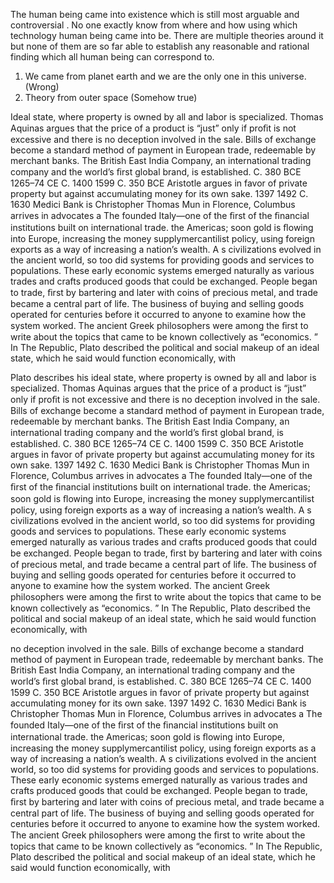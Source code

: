 The human being came into existence which is still most arguable and controversial . No one exactly know from where and how using which technology human being came into be. There are multiple theories around it but none of them are so far able to establish any reasonable and rational finding which all human being can correspond to.

1. We came from planet earth and we are the only one in this universe. \(Wrong\)
2. Theory from outer space \(Somehow true\)

Ideal state, where property is owned by all and labor is specialized. Thomas Aquinas argues that the price of a product is “just” only if proﬁt is not excessive and there is no deception involved in the sale. Bills of exchange become a standard method of payment in European trade, redeemable by merchant banks. The British East India Company, an international trading company and the world’s ﬁrst global brand, is established. C. 380 BCE 1265–74 CE C. 1400 1599 C. 350 BCE Aristotle argues in favor of private property but against accumulating money for its own sake. 1397 1492 C. 1630 Medici Bank is Christopher Thomas Mun in Florence, Columbus arrives in advocates a The founded Italy—one of the ﬁrst of the ﬁnancial institutions built on international trade. the Americas; soon gold is ﬂowing into Europe, increasing the money supplymercantilist policy, using foreign exports as a way of increasing a nation’s wealth. A s civilizations evolved in the ancient world, so too did systems for providing goods and services to populations. These early economic systems emerged naturally as various trades and crafts produced goods that could be exchanged. People began to trade, ﬁrst by bartering and later with coins of precious metal, and trade became a central part of life. The business of buying and selling goods operated for centuries before it occurred to anyone to examine how the system worked. The ancient Greek philosophers were among the ﬁrst to write about the topics that came to be known collectively as “economics. ” In The Republic, Plato described the political and social makeup of an ideal state, which he said would function economically, with



Plato describes his ideal state, where property is owned by all and labor is specialized. Thomas Aquinas argues that the price of a product is “just” only if proﬁt is not excessive and there is no deception involved in the sale. Bills of exchange become a standard method of payment in European trade, redeemable by merchant banks. The British East India Company, an international trading company and the world’s ﬁrst global brand, is established. C. 380 BCE 1265–74 CE C. 1400 1599 C. 350 BCE Aristotle argues in favor of private property but against accumulating money for its own sake. 1397 1492 C. 1630 Medici Bank is Christopher Thomas Mun in Florence, Columbus arrives in advocates a The founded Italy—one of the ﬁrst of the ﬁnancial institutions built on international trade. the Americas; soon gold is ﬂowing into Europe, increasing the money supplymercantilist policy, using foreign exports as a way of increasing a nation’s wealth. A s civilizations evolved in the ancient world, so too did systems for providing goods and services to populations. These early economic systems emerged naturally as various trades and crafts produced goods that could be exchanged. People began to trade, ﬁrst by bartering and later with coins of precious metal, and trade became a central part of life. The business of buying and selling goods operated for centuries before it occurred to anyone to examine how the system worked. The ancient Greek philosophers were among the ﬁrst to write about the topics that came to be known collectively as “economics. ” In The Republic, Plato described the political and social makeup of an ideal state, which he said would function economically, with



no deception involved in the sale. Bills of exchange become a standard method of payment in European trade, redeemable by merchant banks. The British East India Company, an international trading company and the world’s ﬁrst global brand, is established. C. 380 BCE 1265–74 CE C. 1400 1599 C. 350 BCE Aristotle argues in favor of private property but against accumulating money for its own sake. 1397 1492 C. 1630 Medici Bank is Christopher Thomas Mun in Florence, Columbus arrives in advocates a The founded Italy—one of the ﬁrst of the ﬁnancial institutions built on international trade. the Americas; soon gold is ﬂowing into Europe, increasing the money supplymercantilist policy, using foreign exports as a way of increasing a nation’s wealth. A s civilizations evolved in the ancient world, so too did systems for providing goods and services to populations. These early economic systems emerged naturally as various trades and crafts produced goods that could be exchanged. People began to trade, ﬁrst by bartering and later with coins of precious metal, and trade became a central part of life. The business of buying and selling goods operated for centuries before it occurred to anyone to examine how the system worked. The ancient Greek philosophers were among the ﬁrst to write about the topics that came to be known collectively as “economics. ” In The Republic, Plato described the political and social makeup of an ideal state, which he said would function economically, with

